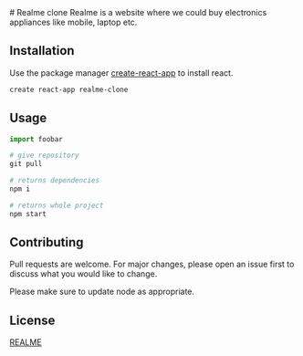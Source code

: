 <div bgcolor="white">
# Realme clone
Realme is a website where we could buy electronics appliances like mobile, laptop etc.

## Installation

Use the package manager [create-react-app](https://reactjs.org/docs/create-a-new-react-app.html) to install react.

```bash
create react-app realme-clone
```

## Usage

```python
import foobar

# give repository
git pull

# returns dependencies
npm i

# returns whole project
npm start
```

## Contributing
Pull requests are welcome. For major changes, please open an issue first to discuss what you would like to change.

Please make sure to update node as appropriate.

## License
[REALME](https://realme.com/in)
</div>
